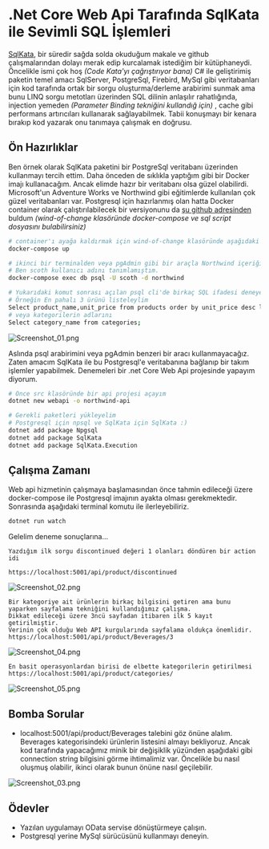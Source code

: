 # .Net Core Web Api Tarafında SqlKata ile Sevimli SQL İşlemleri

[SqlKata](https://sqlkata.com/), bir süredir sağda solda okuduğum makale ve github çalışmalarından dolayı merak edip kurcalamak istediğim bir kütüphaneydi. Öncelikle ismi çok hoş _(Code Kata'yı çağrıştırıyor bana)_ C# ile geliştirimiş paketin temel amacı SqlServer, PostgreSql, Firebird, MySql gibi veritabanları için kod tarafında ortak bir sorgu oluşturma/derleme arabirimi sunmak ama bunu LINQ sorgu metotları üzerinden SQL dilinin anlaşılır rahatlığında, injection yemeden _(Parameter Binding tekniğini kullandığ için)_ , cache gibi performans artırıcıları kullanarak sağlayabilmek. Tabii konuşmayı bir kenara bırakıp kod yazarak onu tanımaya çalışmak en doğrusu.

## Ön Hazırlıklar

Ben örnek olarak SqlKata paketini bir PostgreSql veritabanı üzerinden kullanmayı tercih ettim. Daha önceden de sıklıkla yaptığım gibi bir Docker imajı kullanacağım. Ancak elimde hazır bir veritabanı olsa güzel olabilirdi. Microsoft'un Adventure Works ve Northwind gibi eğitimlerde kullanılan çok güzel veritabanları var. Postgresql için hazırlanmış olan hatta Docker container olarak çalıştırılabilecek bir versiyonunu da [şu github adresinden](https://github.com/pthom/northwind_psql) buldum _(wind-of-change klasöründe docker-compose ve sql script dosyasını bulabilirsiniz)_

```bash
# container'ı ayağa kaldırmak için wind-of-change klasöründe aşağıdaki terminal komutunu kullanabiliriz
docker-compose up

# ikinci bir terminalden veya pgAdmin gibi bir araçla Northwind içeriğine bakabiliriz
# Ben scoth kullanıcı adını tanımlamıştım.
docker-compose exec db psql -U scoth -d northwind

# Yukarıdaki komut sonrası açılan psql cli'de birkaç SQL ifadesi deneyebiliriz
# Örneğin En pahalı 3 ürünü listeleylim
Select product_name,unit_price from products order by unit_price desc limit 3;
# veya kategorilerin adlarını
Select category_name from categories;
```

![Screenshot_01.png](./assets/Screenshot_01.png)

Aslında psql arabirimini veya pgAdmin benzeri bir aracı kullanmayacağız. Zaten amacım SqlKata ile bu Postgresql'e veritabanına bağlanıp bir takım işlemler yapabilmek. Denemeleri bir .net Core Web Api projesinde yapayım diyorum.

```bash
# Önce src klasöründe bir api projesi açayım
dotnet new webapi -o northwind-api

# Gerekli paketleri yükleyelim
# Postgresql için npsql ve SqlKata için SqlKata :)
dotnet add package Npgsql
dotnet add package SqlKata
dotnet add package SqlKata.Execution
```

## Çalışma Zamanı

Web api hizmetinin çalışmaya başlamasından önce tahmin edileceği üzere docker-compose ile Postgresql imajının ayakta olması gerekmektedir. Sonrasında aşağıdaki terminal komutu ile ilerleyebiliriz.

```bash
dotnet run watch
```

Gelelim deneme sonuçlarına...

```text
Yazdığım ilk sorgu discontinued değeri 1 olanları döndüren bir action idi

https://localhost:5001/api/product/discontinued
```

![Screenshot_02.png](./assets/Screenshot_02.png)

```text
Bir kategoriye ait ürünlerin birkaç bilgisini getiren ama bunu yaparken sayfalama tekniğini kullandığımız çalışma.
Dikkat edileceği üzere 3ncü sayfadan itibaren ilk 5 kayıt getirilmiştir. 
Verinin çok olduğu Web API kurgularında sayfalama oldukça önemlidir.
https://localhost:5001/api/product/Beverages/3
```

![Screenshot_04.png](./assets/Screenshot_04.png)

```text
En basit operasyonlardan birisi de elbette kategorilerin getirilmesi
https://localhost:5001/api/product/categories/
```

![Screenshot_05.png](./assets/Screenshot_05.png)

## Bomba Sorular

- localhost:5001/api/product/Beverages talebini göz önüne alalım. Beverages kategorisindeki ürünlerin listesini almayı bekliyoruz. Ancak kod tarafında yapacağımız minik bir değişiklik yüzünden aşağıdaki gibi connection string bilgisini görme ihtimalimiz var. Öncelikle bu nasıl oluşmuş olabilir, ikinci olarak bunun önüne nasıl geçilebilir.

![Screenshot_03.png](./assets/Screenshot_03.png)

## Ödevler

- Yazılan uygulamayı OData servise dönüştürmeye çalışın.
- Postgresql yerine MySql sürücüsünü kullanmayı deneyin.